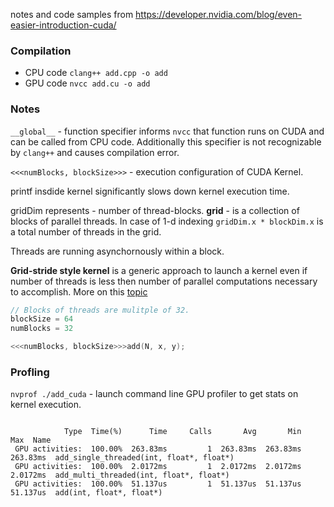 
notes and code samples from https://developer.nvidia.com/blog/even-easier-introduction-cuda/



### Compilation

   - CPU code `clang++ add.cpp -o add`
   - GPU code `nvcc add.cu -o add`



### Notes

`__global__` - function specifier informs `nvcc` that function runs on CUDA and can be called from CPU code. Additionally this specifier is not recognizable by `clang++` and causes compilation error. 

`<<<numBlocks, blockSize>>>` - execution configuration of CUDA Kernel.

printf insdide kernel significantly slows down kernel execution time.

gridDim represents - number of thread-blocks. **grid** - is a collection of blocks of parallel threads. In case of 1-d indexing `gridDim.x * blockDim.x` is a total number of threads in the grid.

Threads are running asynchornously within a block.

**Grid-stride style kernel** is a generic approach to launch a kernel even if number of threads is less then number of parallel computations necessary to accomplish. More on this [topic](https://developer.nvidia.com/blog/cuda-pro-tip-write-flexible-kernels-grid-stride-loops/)

```c++
// Blocks of threads are mulitple of 32.
blockSize = 64
numBlocks = 32

<<<numBlocks, blockSize>>>add(N, x, y);
```



### Profling

`nvprof ./add_cuda` - launch command line GPU profiler to get stats on kernel execution.

```

            Type  Time(%)      Time     Calls       Avg       Min       Max  Name
 GPU activities:  100.00%  263.83ms         1  263.83ms  263.83ms  263.83ms  add_single_threaded(int, float*, float*)
 GPU activities:  100.00%  2.0172ms         1  2.0172ms  2.0172ms  2.0172ms  add_multi_threaded(int, float*, float*)
 GPU activities:  100.00%  51.137us         1  51.137us  51.137us  51.137us  add(int, float*, float*)